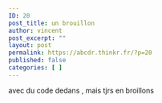 ```yaml
---
ID: 20
post_title: un brouillon
author: vincent
post_excerpt: ""
layout: post
permalink: https://abcdr.thinkr.fr/?p=20
published: false
categories: [ ]
---
```

avec du code dedans , mais tjrs en broillons